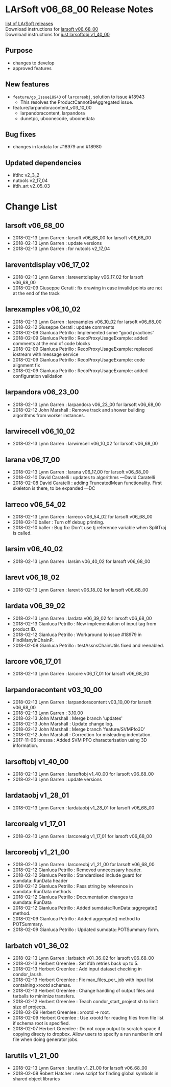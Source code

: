 # LArSoft v06_68_00 Release Notes



[list of LArSoft releases](LArSoft_release_list)  
Download instructions for [larsoft v06_68_00](https://scisoft.fnal.gov/scisoft/bundles/larsoft/v06_68_00/larsoft-v06_68_00.html)  
Download instructions for [just larsoftobj v1_40_00](https://scisoft.fnal.gov/scisoft/bundles/larsoftobj/v1_40_00/larsoftobj-v1_40_00.html)

## Purpose

-   changes to develop
-   approved features

## New features

-   `feature/gp_Issue18943` of `larcoreobj`, solution to issue \#18943
    -   This resolves the ProductCannotBeAggregated issue.
-   feature/larpandoracontent_v03_10_00
    -   larpandoracontent, larpandora
    -   dunetpc, uboonecode, uboonedata

## Bug fixes

-   changes in lardata for \#18979 and \#18980

## Updated dependencies

-   ifdhc v2_3_2
-   nutools v2_17_04
-   ifdh_art v2_05_03

# Change List

## larsoft v06_68_00

-   2018-02-13 Lynn Garren : larsoft v06_68_00 for larsoft v06_68_00
-   2018-02-13 Lynn Garren : update versions
-   2018-02-13 Lynn Garren : for nutools v2_17_04

## lareventdisplay v06_17_02

-   2018-02-13 Lynn Garren : lareventdisplay v06_17_02 for larsoft v06_68_00
-   2018-02-09 Giuseppe Cerati : fix drawing in case invalid points are not at the end of the track

## larexamples v06_10_02

-   2018-02-13 Lynn Garren : larexamples v06_10_02 for larsoft v06_68_00
-   2018-02-12 Giuseppe Cerati : update comments
-   2018-02-09 Gianluca Petrillo : Implemented some “good practices”
-   2018-02-09 Gianluca Petrillo : RecoProxyUsageExample: added comments at the end of code blocks
-   2018-02-09 Gianluca Petrillo : RecoProxyUsageExample: replaced iostream with message service
-   2018-02-09 Gianluca Petrillo : RecoProxyUsageExample: code alignment fix
-   2018-02-09 Gianluca Petrillo : RecoProxyUsageExample: added configuration validation

## larpandora v06_23_00

-   2018-02-13 Lynn Garren : larpandora v06_23_00 for larsoft v06_68_00
-   2018-02-12 John Marshall : Remove track and shower building algorithms from worker instances.

## larwirecell v06_10_02

-   2018-02-13 Lynn Garren : larwirecell v06_10_02 for larsoft v06_68_00

## larana v06_17_00

-   2018-02-13 Lynn Garren : larana v06_17_00 for larsoft v06_68_00
-   2018-02-10 David Caratelli : updates to algorithms —David Caratelli
-   2018-02-08 David Caratelli : adding TruncatedMean functionality. First skeleton is there, to be expanded —DC

## larreco v06_54_02

-   2018-02-13 Lynn Garren : larreco v06_54_02 for larsoft v06_68_00
-   2018-02-10 baller : Turn off debug printing.
-   2018-02-10 baller : Bug fix: Don't use tj reference variable when SplitTraj is called.

## larsim v06_40_02

-   2018-02-13 Lynn Garren : larsim v06_40_02 for larsoft v06_68_00

## larevt v06_18_02

-   2018-02-13 Lynn Garren : larevt v06_18_02 for larsoft v06_68_00

## lardata v06_39_02

-   2018-02-13 Lynn Garren : lardata v06_39_02 for larsoft v06_68_00
-   2018-02-13 Gianluca Petrillo : New implementation of input tag from product ID.
-   2018-02-12 Gianluca Petrillo : Workaround to issue \#18979 in FindManyInChainP.
-   2018-02-08 Gianluca Petrillo : testAssnsChainUtils fixed and reenabled.

## larcore v06_17_01

-   2018-02-13 Lynn Garren : larcore v06_17_01 for larsoft v06_68_00

## larpandoracontent v03_10_00

-   2018-02-13 Lynn Garren : larpandoracontent v03_10_00 for larsoft v06_68_00
-   2018-02-13 Lynn Garren : 3.10.00
-   2018-02-13 John Marshall : Merge branch 'updates'
-   2018-02-13 John Marshall : Update change log.
-   2018-02-12 John Marshall : Merge branch 'feature/SVMPfo3D'
-   2018-02-12 John Marshall : Correction for misleading indentation.
-   2017-11-06 loressa : Added SVM PFO characterisation using 3D information.

## larsoftobj v1_40_00

-   2018-02-13 Lynn Garren : larsoftobj v1_40_00 for larsoft v06_68_00
-   2018-02-13 Lynn Garren : update versions

## lardataobj v1_28_01

-   2018-02-13 Lynn Garren : lardataobj v1_28_01 for larsoft v06_68_00

## larcorealg v1_17_01

-   2018-02-13 Lynn Garren : larcorealg v1_17_01 for larsoft v06_68_00

## larcoreobj v1_21_00

-   2018-02-13 Lynn Garren : larcoreobj v1_21_00 for larsoft v06_68_00
-   2018-02-12 Gianluca Petrillo : Removed unnecessary header.
-   2018-02-12 Gianluca Petrillo : Standardised include guard for sumdata::RunData header
-   2018-02-12 Gianluca Petrillo : Pass string by reference in sumdata::RunData methods
-   2018-02-12 Gianluca Petrillo : Documentation changes to sumdata::RunData
-   2018-02-12 Gianluca Petrillo : Added sumdata::RunData::aggregate() method.
-   2018-02-09 Gianluca Petrillo : Added aggregate() method to POTSummary.
-   2018-02-09 Gianluca Petrillo : Updated sumdata::POTSummary form.

## larbatch v01_36_02

-   2018-02-13 Lynn Garren : larbatch v01_36_02 for larsoft v06_68_00
-   2018-02-13 Herbert Greenlee : Set ifdh retries back up to 5.
-   2018-02-13 Herbert Greenlee : Add input dataset checking in condor_lar.sh.
-   2018-02-13 Herbert Greenlee : Fix max_files_per_job with input list containing xrootd schemas.
-   2018-02-13 Herbert Greenlee : Change handling of output files and tarballs to minimize transfers.
-   2018-02-12 Herbert Greenlee : Teach condor_start_project.sh to limit size of projects.
-   2018-02-09 Herbert Greenlee : xrootd -\> root.
-   2018-02-09 Herbert Greenlee : Use xrootd for reading files from file list if schema root is specified.
-   2018-02-07 Herbert Greenlee : Do not copy output to scratch space if copying directy to dropbox. Allow users to specify a run number in xml file when doing generator jobs.

## larutils v1_21_00

-   2018-02-13 Lynn Garren : larutils v1_21_00 for larsoft v06_68_00
-   2018-02-08 Robert Hatcher : new script for finding global symbols in shared object libraries
